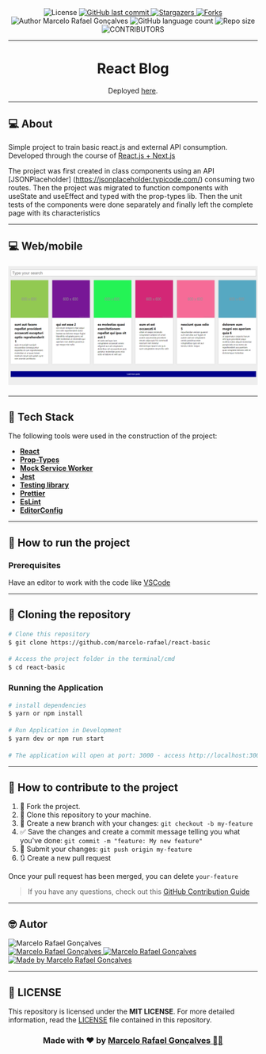 

 <div align="center">
    <!-- LICENSE -->
    <img alt="License" src="https://img.shields.io/badge/license-MIT-5965e0?style=for-the-badge&labelColor=5A5A5A&color=0077B5">
    <!-- LAST COMMIT -->
    <a href="https://github.com/marcelo-rafael/react-basic/commits/master">
    <img alt="GitHub last commit" src="https://img.shields.io/github/last-commit/marcelo-rafael/react-basic?style=for-the-badge&label=last%20commit:&labelColor=5A5A5A&color=0077B5">
    </a>
    <!-- STARS -->
    <a href="https://github.com/marcelo-rafael/react-basic/stargazers/master">
    <img alt="Stargazers" src="https://img.shields.io/github/stars/marcelo-rafael/react-basic?style=for-the-badge&label=stars&labelColor=5A5A5A&color=0077B5&logo=github">
    </a>
    <!-- FORKS -->
    <a href="https://github.com/marcelo-rafael/react-basic/forks/master">
    <img alt="Forks" src="https://img.shields.io/github/forks/marcelo-rafael/react-basic?style=for-the-badge&label=forks&labelColor=5A5A5A&color=0077B5&logo=github">
    </a>
    <!-- AUTHOR -->
    <img alt="Author Marcelo Rafael Gonçalves" src="https://img.shields.io/badge/author-Marcelo%20Rafael-informational?style=for-the-badge&labelColor=5A5A5A&color=0077B5">
    <!-- LANGUAGES -->
    <img alt="GitHub language count" src="https://img.shields.io/github/languages/count/marcelo-rafael/react-basic?style=for-the-badge&labelColor=5A5A5A&color=0077B5">
    <!-- REPO SIZE -->
    <img alt="Repo size" src="https://img.shields.io/github/repo-size/marcelo-rafael/react-basic?style=for-the-badge&labelColor=5A5A5A&color=0077B5">
    <!-- CONTRIBUTORS -->
  <img alt="CONTRIBUTORS" src="https://img.shields.io/github/contributors/marcelo-rafael/react-basic?style=for-the-badge&labelColor=5A5A5A&color=0077B5">
</div>

---

<h1 align="center">
React Blog
</h1>
<p align="center">Deployed <a href="https://react-blog-api.netlify.app/">here</a>.</p>

---

## :computer: About


Simple project to train basic react.js and external API consumption.
Developed through the course of [React.js + Next.js](https://www.udemy.com/course/curso-de-reactjs-nextjs-completo-do-basico-ao-avancado/)

The project was first created in class components using an API [JSONPlaceholder] (https://jsonplaceholder.typicode.com/) consuming two routes.
Then the project was migrated to function components with useState and useEffect and typed with the prop-types lib.
Then the unit tests of the components were done separately and finally left the complete page with its characteristics

---

## :computer:  Web/mobile

<h4 align="center">
  <img alt="React-Blog" title="React-Blog" src=".github/react-blog.png" width="700px" />
</h4>

---

## :rocket: Tech Stack

The following tools were used in the construction of the project:

- **[React](https://pt-br.reactjs.org/)**
- **[Prop-Types](https://www.npmjs.com/package/prop-types)**
- **[Mock Service Worker](https://mswjs.io/)**
- **[Jest](https://jestjs.io/pt-BR/)**
- **[Testing library](https://testing-library.com/)**
- **[Prettier](https://prettier.io/)**
- **[EsLint](https://eslint.org/)**
- **[EditorConfig](https://editorconfig.org/)**

---

## 🚀 How to run the project

### Prerequisites

Have an editor to work with the code like [VSCode](https://code.visualstudio.com/)

---

## 👯 Cloning the repository

```bash
# Clone this repository
$ git clone https://github.com/marcelo-rafael/react-basic

# Access the project folder in the terminal/cmd
$ cd react-basic

```

### Running the Application

```bash
# install dependencies
$ yarn or npm install

# Run Application in Development
$ yarn dev or npm run start

# The application will open at port: 3000 - access http://localhost:3000
```

---

## 💪 How to contribute to the project
	  
1. 🍴 Fork the project.
2. 👯 Clone this repository to your machine.
3. 🎋 Create a new branch with your changes: `git checkout -b my-feature`
4. ✅ Save the changes and create a commit message telling you what you've done: `git commit -m "feature: My new feature"`
5. 📌 Submit your changes: `git push origin my-feature`
6. 🔃 Create a new pull request


Once your pull request has been merged, you can delete `your-feature`

> If you have any questions, check out this [GitHub Contribution Guide](https://github.com/firstcontributions/first-contributions)


---

## 🤓 Autor

<img src="https://avatars0.githubusercontent.com/u/29902777?s=460&u=61d43667f33a45eb000a2af216e4abeb2d4a6717&v=4" width="100px" alt="Marcelo Rafael Gonçalves"/>
<div>
<a href="mailto:marcelo.rafael.goncalves@gmail.com">
      <img alt="Marcelo Rafael Gonçalves" src="https://img.shields.io/badge/-gmail-0077B5?style=for-the-badge&logo=gmail&logoColor=white" />
   </a>
<a href="https://www.linkedin.com/in/marcelo-rafael-gonçalves/">
      <img alt="Marcelo Rafael Gonçalves" src="https://img.shields.io/badge/-linkedin-0077B5?style=for-the-badge&logo=Linkedin&logoColor=white" />
   </a>
<a href="https://github.com/marcelo-rafael">
  <img alt="Made by Marcelo Rafael Gonçalves" src="https://img.shields.io/badge/-Github-0077B5?style=for-the-badge&logo=Github&logoColor=white&link=https://github.com/marcelo-rafael" />
  </a>
</div>

---
	  
## 📝 LICENSE

This repository is licensed under the **MIT LICENSE**. For more detailed information, read the [LICENSE](./LICENSE) file contained in this repository.

<h3 align="center">
Made with ❤️ by <a href="https://www.linkedin.com/in/marcelo-rafael-goncalves/">Marcelo Rafael Gonçalves 💜🚀</a>
</h3>
	 

